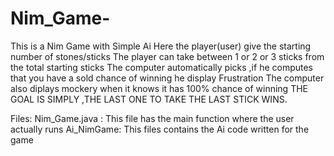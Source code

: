 # Nim_Game-
This is a Nim Game with Simple Ai
Here the player(user) give the starting number of stones/sticks
The player can take between 1 or 2 or 3 sticks from the total starting sticks
The computer automatically picks ,if he computes that you have a sold chance of winning he display Frustration
The computer also diplays mockery when it knows it has 100% chance of winning
THE GOAL IS SIMPLY ,THE LAST ONE TO TAKE THE LAST STICK WINS.

Files:
Nim_Game.java :
          This file has the main function where the user actually runs 
Ai_NimGame:
          This files contains the Ai code written for the game
